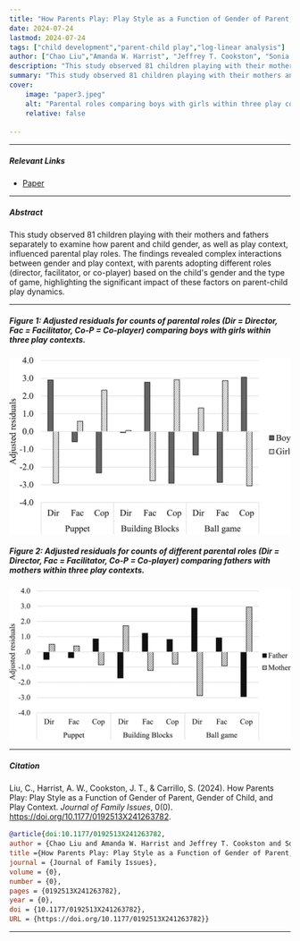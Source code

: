 ```yaml
---
title: "How Parents Play: Play Style as a Function of Gender of Parent, Gender of Child, and Play Context" 
date: 2024-07-24
lastmod: 2024-07-24
tags: ["child development","parent-child play","log-linear analysis"]
author: ["Chao Liu","Amanda W. Harrist", "Jeffrey T. Cookston", "Sonia Carrillo"]
description: "This study observed 81 children playing with their mothers and fathers separately to examine how parent and child gender, as well as play context, influenced parental play roles. The findings revealed complex interactions between gender and play context, with parents adopting different roles (director, facilitator, or co-player) based on the child's gender and the type of game, highlighting the significant impact of these factors on parent-child play dynamics." 
summary: "This study observed 81 children playing with their mothers and fathers separately to examine how parent and child gender, as well as play context, influenced parental play roles. The findings revealed complex interactions between gender and play context, with parents adopting different roles (director, facilitator, or co-player) based on the child's gender and the type of game, highlighting the significant impact of these factors on parent-child play dynamics."
cover:
    image: "paper3.jpeg"
    alt: "Parental roles comparing boys with girls within three play contexts."
    relative: false

---
```


---

##### Relevant Links

+ [Paper](https://journals.sagepub.com/doi/full/10.1177/0192513X241263782)

---

##### Abstract

This study observed 81 children playing with their mothers and fathers separately to examine how parent and child gender, as well as play context, influenced parental play roles. The findings revealed complex interactions between gender and play context, with parents adopting different roles (director, facilitator, or co-player) based on the child's gender and the type of game, highlighting the significant impact of these factors on parent-child play dynamics.

---

##### Figure 1: Adjusted residuals for counts of parental roles (Dir = Director, Fac = Facilitator, Co-P = Co-player) comparing boys with girls within three play contexts. 

![](paper3.jpeg)

##### Figure 2: Adjusted residuals for counts of different parental roles (Dir = Director, Fac = Facilitator, Co-P = Co-player) comparing fathers with mothers within three play contexts.

![](paper3_2.jpeg)

---

##### Citation

Liu, C., Harrist, A. W., Cookston, J. T., & Carrillo, S. (2024). How Parents Play: Play Style as a Function of Gender of Parent, Gender of Child, and Play Context. *Journal of Family Issues*, 0(0). https://doi.org/10.1177/0192513X241263782.

```BibTeX
@article{doi:10.1177/0192513X241263782,
author = {Chao Liu and Amanda W. Harrist and Jeffrey T. Cookston and Sonia Carrillo},
title ={How Parents Play: Play Style as a Function of Gender of Parent, Gender of Child, and Play Context},
journal = {Journal of Family Issues},
volume = {0},
number = {0},
pages = {0192513X241263782},
year = {0},
doi = {10.1177/0192513X241263782},
URL = {https://doi.org/10.1177/0192513X241263782}}
```

---